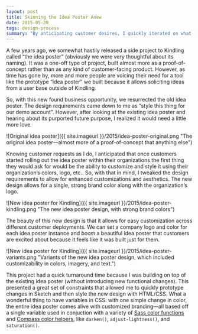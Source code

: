```yaml
---
layout: post
title: Skinning the Idea Poster Anew
date: 2015-05-20
tags: design-process
summary: "By anticipating customer desires, I quickly iterated on what was originally a proof-of-concept tool to make it a beautifully customizable product enhancement."
---
```


A few years ago, we somewhat hastily released a side project to Kindling called “the idea poster” (obviously we were very thoughtful about its naming). It was a one-off type of project, built almost more as a proof-of-concept rather than as any kind of customer-facing product. However, as time has gone by, more and more people are voicing their need for a tool like the prototype “idea poster” we built because it allows soliciting ideas from a user base outside of Kindling.

So, with this new found business opportunity, we resurrected the old idea poster. The design requirements came down to me as “style this thing for our demo account”. However, after looking at the existing idea poster and hearing about its purported future purpose, I realized it would need a little more love.

![Original idea poster]({{ site.imageurl }}/2015/idea-poster-original.png "The original idea poster—almost more of a proof-of-concept that anything else")

Knowing customer requests as I do, I anticipated that once customers started rolling out the idea poster within their organizations the first thing they would ask for would be the ability to customize and style it using their organization’s colors, logo, etc.. So, with that in mind, I tweaked the design requirements to allow for enhanced customizations and aesthetics. The new design allows for a single, strong brand color along with the organization’s logo.

![New idea poster for Kindling]({{ site.imageurl }}/2015/idea-poster-kindling.png "The new idea poster design, with strong brand colors")

The beauty of this new design is that it allows for easy customization across different customer deployments. We can set a company logo and color for each idea poster instance and *boom* a beautiful idea poster that customers are excited about because it feels like it was built just for them.

![New idea poster for Kindling]({{ site.imageurl }}/2015/idea-poster-variants.png "Variants of the new idea poster design, which included customizability in colors, imagery, and text.")

This project had a quick turnaround time because I was building on top of the existing idea poster (without introducing new functional changes). This presented a great set of constraints that allowed me to quickly prototype changes in Sketch and then style the new design with HTML/CSS. What a wonderful thing to have variables in CSS: with one simple change in color, the entire idea poster comes alive with customized branding—all based off a single variable used in conjuction with a variety of [Sass color functions](http://sass-lang.com/documentation/Sass/Script/Functions.html) and [Compass color helpers](http://compass-style.org/reference/compass/helpers/colors/), like `darken()`, `adjust-lightness()`, and `saturation()`.